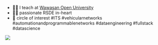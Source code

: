 - :man_teacher: I teach at [Wawasan Open University](https://www.wou.edu.my/)
- :man_technologist: passionate RSDE in-heart
- :rocket: circle of interest #ITS #vehicularnetworks #automationandprogrammablenetworks #dataengineering #fullstack #datascience

<a href="https://github.com/hadrihl/aboutme"><img align="left" src="https://github-readme-stats.vercel.app/api/top-langs/?username=hadrihl&langs_count=10&layout=compact">
</a>

